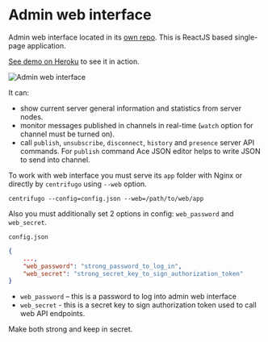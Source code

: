 # Admin web interface

Admin web interface located in its [own repo](https://github.com/centrifugal/web). This
is ReactJS based single-page application.

[See demo on Heroku](https://centrifugo.herokuapp.com) to see it in action.

![Admin web interface](https://raw.githubusercontent.com/centrifugal/documentation/master/assets/images/web.gif)

It can:

* show current server general information and statistics from server nodes.
* monitor messages published in channels in real-time (`watch` option for channel must be turned on).
* call `publish`, `unsubscribe`, `disconnect`, `history` and `presence` server API commands. For
    `publish` command Ace JSON editor helps to write JSON to send into channel.

To work with web interface you must serve its `app` folder with Nginx or directly
by `centrifugo` using `--web` option.

```
centrifugo --config=config.json --web=/path/to/web/app
```

Also you must additionally set 2 options in config: `web_password` and `web_secret`.

`config.json`

```json
{
    ...,
    "web_password": "strong_password_to_log_in",
    "web_secret": "strong_secret_key_to_sign_authorization_token"
}
```

* `web_password` – this is a password to log into admin web interface
* `web_secret` - this is a secret key to sign authorization token used to call web API endpoints.

Make both strong and keep in secret.